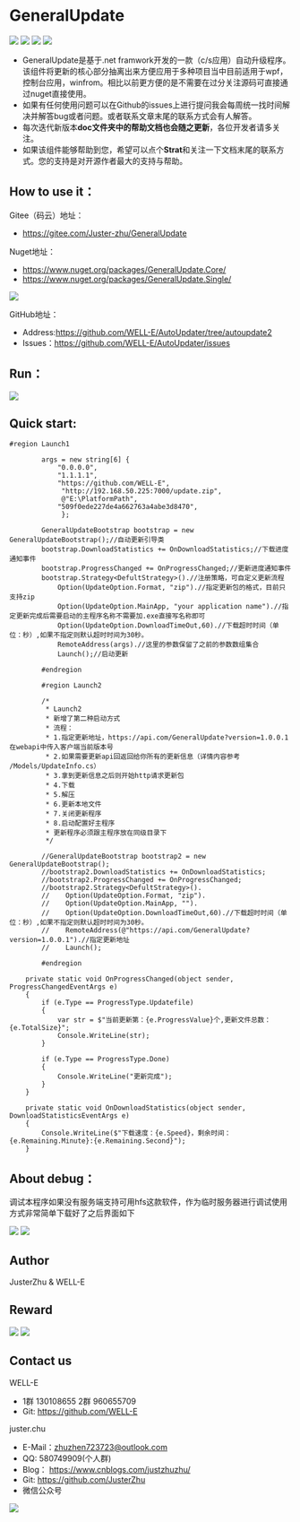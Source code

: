 # GeneralUpdate #
![](https://img.shields.io/badge/GeneralUpdate.Core-2.1.0-green)
![](https://img.shields.io/badge/GeneralUpdate.Single-1.0.0-green)
![](https://img.shields.io/github/license/WELL-E/AutoUpdater?color=blue)
![](https://img.shields.io/github/stars/WELL-E/AutoUpdater?color=blue)

- GeneralUpdate是基于.net framwork开发的一款（c/s应用）自动升级程序。该组件将更新的核心部分抽离出来方便应用于多种项目当中目前适用于wpf，控制台应用，winfrom。相比以前更方便的是不需要在过分关注源码可直接通过nuget直接使用。
- 如果有任何使用问题可以在Github的issues上进行提问我会每周统一找时间解决并解答bug或者问题。或者联系文章末尾的联系方式会有人解答。
- 每次迭代新版本**doc文件夹中的帮助文档也会随之更新**，各位开发者请多关注。
- 如果该组件能够帮助到您，希望可以点个**Strat**和关注一下文档末尾的联系方式。您的支持是对开源作者最大的支持与帮助。


## How to use it： ##
Gitee（码云）地址：

- https://gitee.com/Juster-zhu/GeneralUpdate

Nuget地址：

- https://www.nuget.org/packages/GeneralUpdate.Core/
- https://www.nuget.org/packages/GeneralUpdate.Single/

![](https://gitee.com/Juster-zhu/GeneralUpdate/blob/master/imgs/nuget.jpg)

GitHub地址：
 
- Address:https://github.com/WELL-E/AutoUpdater/tree/autoupdate2
- Issues：https://github.com/WELL-E/AutoUpdater/issues


## Run： ##
![](hhttps://gitee.com/Juster-zhu/GeneralUpdate/blob/master/imgs/run.jpg)


## Quick start: ##

    #region Launch1

            args = new string[6] {
                "0.0.0.0",
                "1.1.1.1",
                "https://github.com/WELL-E",
                 "http://192.168.50.225:7000/update.zip",
                 @"E:\PlatformPath",
                "509f0ede227de4a662763a4abe3d8470",
                 };

            GeneralUpdateBootstrap bootstrap = new GeneralUpdateBootstrap();//自动更新引导类
            bootstrap.DownloadStatistics += OnDownloadStatistics;//下载进度通知事件
            bootstrap.ProgressChanged += OnProgressChanged;//更新进度通知事件
            bootstrap.Strategy<DefultStrategy>().//注册策略，可自定义更新流程
                Option(UpdateOption.Format, "zip").//指定更新包的格式，目前只支持zip
                Option(UpdateOption.MainApp, "your application name").//指定更新完成后需要启动的主程序名称不需要加.exe直接写名称即可
                Option(UpdateOption.DownloadTimeOut,60).//下载超时时间（单位：秒）,如果不指定则默认超时时间为30秒。
                RemoteAddress(args).//这里的参数保留了之前的参数数组集合
                Launch();//启动更新

            #endregion

            #region Launch2

            /*
             * Launch2
             * 新增了第二种启动方式
             * 流程：
             * 1.指定更新地址，https://api.com/GeneralUpdate?version=1.0.0.1 在webapi中传入客户端当前版本号
             * 2.如果需要更新api回返回给你所有的更新信息（详情内容参考 /Models/UpdateInfo.cs）
             * 3.拿到更新信息之后则开始http请求更新包
             * 4.下载
             * 5.解压
             * 6.更新本地文件
             * 7.关闭更新程序
             * 8.启动配置好主程序
             * 更新程序必须跟主程序放在同级目录下
             */

            //GeneralUpdateBootstrap bootstrap2 = new GeneralUpdateBootstrap();
            //bootstrap2.DownloadStatistics += OnDownloadStatistics;
            //bootstrap2.ProgressChanged += OnProgressChanged;
            //bootstrap2.Strategy<DefultStrategy>().
            //    Option(UpdateOption.Format, "zip").
            //    Option(UpdateOption.MainApp, "").
			//	  Option(UpdateOption.DownloadTimeOut,60).//下载超时时间（单位：秒）,如果不指定则默认超时时间为30秒。
            //    RemoteAddress(@"https://api.com/GeneralUpdate?version=1.0.0.1").//指定更新地址
            //    Launch();

            #endregion

        private static void OnProgressChanged(object sender, ProgressChangedEventArgs e)
        {
            if (e.Type == ProgressType.Updatefile)
            {
                var str = $"当前更新第：{e.ProgressValue}个,更新文件总数：{e.TotalSize}";
                Console.WriteLine(str);
            }

            if (e.Type == ProgressType.Done)
            {
                Console.WriteLine("更新完成");
            }
        }

        private static void OnDownloadStatistics(object sender, DownloadStatisticsEventArgs e)
        {
            Console.WriteLine($"下载速度：{e.Speed}，剩余时间：{e.Remaining.Minute}:{e.Remaining.Second}");
        }

## About debug： ##

调试本程序如果没有服务端支持可用hfs这款软件，作为临时服务器进行调试使用方式非常简单下载好了之后界面如下

![](https://img2020.cnblogs.com/blog/1214710/202005/1214710-20200517175400462-1015101986.png)
![](https://gitee.com/Juster-zhu/GeneralUpdate/blob/master/imgs/hfs.jpg)

## Author ##
JusterZhu & WELL-E

## Reward ##
![](https://gitee.com/Juster-zhu/GeneralUpdate/blob/master/imgs/alipay2.jpg)
![](https://gitee.com/Juster-zhu/GeneralUpdate/blob/master/imgs/vx2.jpg)

## Contact us ##

WELL-E

- 1群 130108655 2群 960655709
- Git: https://github.com/WELL-E

juster.chu

- E-Mail：zhuzhen723723@outlook.com
- QQ: 580749909(个人群)
- Blog： https://www.cnblogs.com/justzhuzhu/
- Git: https://github.com/JusterZhu
- 微信公众号

![](https://img2020.cnblogs.com/i-beta/1214710/202003/1214710-20200302173106033-1322582358.png)